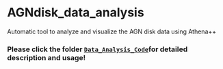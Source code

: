 # AGNdisk_data_analysis
Automatic tool to analyze and visualize the AGN disk data using Athena++
### Please click the folder [`Data_Analysis_Code`](/Data_Analysis_Code)for detailed description and usage!
